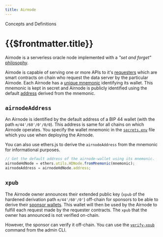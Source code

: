 ```yaml
---
title: Airnode
---
```


<TitleSpan>Concepts and Definitions</TitleSpan>

# {{$frontmatter.title}}

<VersionWarning/>

<TocHeader />
<TOC class="table-of-contents" :include-level="[2,3]" />

Airnode is a serverless oracle node implemented with a _"set and forget"_
[philosophy](../grp-providers/airnode/design-philosophy.md).

<!-- TODO: Link why should you use Airnode -->

Airnode is capable of serving one or more APIs to it's
[requesters](./requester.md) which are smart contracts on chain who request the
data server by the particular Airnode. Each Airnode has a
[unique mnemonic](../grp-providers/guides/build-an-airnode/configuring-airnode.md#airnodewalletmnemonic)
identifying its wallet. This mnemonic is kept in secret and Airnode is publicly
identified using the default [address](airnode.md#airnodeaddress) derived from
the mnemonic.

## `airnodeAddress`

An Airnode is identified by the default address of a BIP 44 wallet (with the
path `m/44'/60'/0'/0/0`). This address is same for all chains on which Airnode
operates. You specify the wallet mnemonic in the
[`secrets.env`](../grp-providers/guides/build-an-airnode/configuring-airnode.md#creating-secrets-env)
file which you use when deploying the Airnode.

You can also use ethers.js to derive the `airnodeAddress` from the mnemonic for
informational purposes.

<!-- TODO: This should probably be supported in the admin CLI package -->

```js
// Get the default address of the airnode-wallet using its mnemonic.
airnodeHdNode = ethers.utils.HDNode.fromMnemonic(mnemonic);
airnodeAddress = airnodeHdNode.address;
```

## `xpub`

The Airnode owner announces their extended public key (`xpub` of the hardened
derivation path `m/44'/60'/0'`) off-chain for sponsors to be able to derive
their [sponsor wallets](sponsor.md#sponsorwallet). This wallet will then be used
by the Airnode to fulfill each request made by the requester contracts. The
`xpub` that the owner has announced is not verified on-chain.

However, the sponsor can verify it off-chain. You can use the
[`verify-xpub`](../reference/packages/admin-cli.md#verify-airnode-xpub) command
from the admin CLI.
